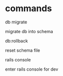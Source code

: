 # commands

db migrate

migrate db into schema

db:rollback

reset schema file

rails console

enter rails console for dev